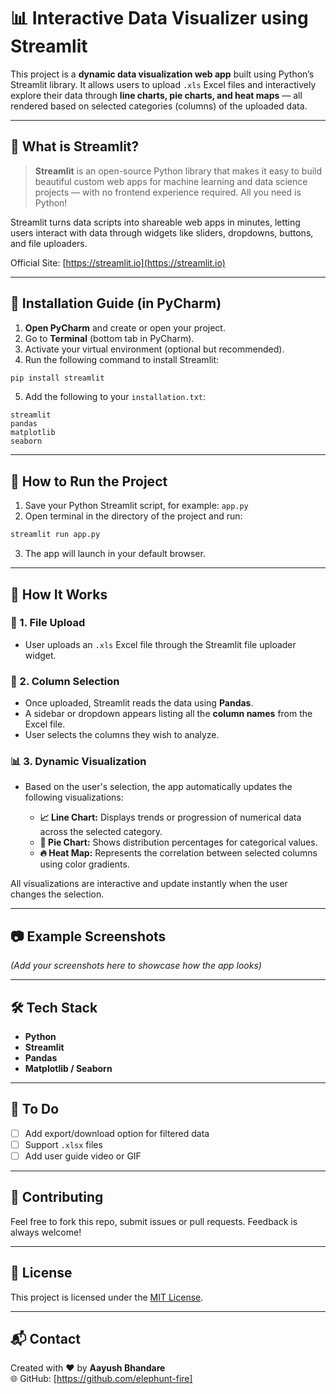 # 📊 Interactive Data Visualizer using Streamlit

This project is a **dynamic data visualization web app** built using Python’s Streamlit library. It allows users to upload `.xls` Excel files and interactively explore their data through **line charts, pie charts, and heat maps** — all rendered based on selected categories (columns) of the uploaded data.

---

## 🧠 What is Streamlit?

> **Streamlit** is an open-source Python library that makes it easy to build beautiful custom web apps for machine learning and data science projects — with no frontend experience required. All you need is Python!

Streamlit turns data scripts into shareable web apps in minutes, letting users interact with data through widgets like sliders, dropdowns, buttons, and file uploaders.

Official Site: [https://streamlit.io](https://streamlit.io)

---

## 🚀 Installation Guide (in PyCharm)

1. **Open PyCharm** and create or open your project.
2. Go to **Terminal** (bottom tab in PyCharm).
3. Activate your virtual environment (optional but recommended).
4. Run the following command to install Streamlit:

```bash
pip install streamlit
```

5. Add the following to your `installation.txt`:

```
streamlit
pandas
matplotlib
seaborn
```

---

## 📁 How to Run the Project

1. Save your Python Streamlit script, for example: `app.py`
2. Open terminal in the directory of the project and run:

```bash
streamlit run app.py
```

3. The app will launch in your default browser.

---

## 🔧 How It Works

### 📝 1. File Upload
- User uploads an `.xls` Excel file through the Streamlit file uploader widget.

### 🧩 2. Column Selection
- Once uploaded, Streamlit reads the data using **Pandas**.
- A sidebar or dropdown appears listing all the **column names** from the Excel file.
- User selects the columns they wish to analyze.

### 📊 3. Dynamic Visualization
- Based on the user's selection, the app automatically updates the following visualizations:

  - **📈 Line Chart:** Displays trends or progression of numerical data across the selected category.
  - **🥧 Pie Chart:** Shows distribution percentages for categorical values.
  - **🔥 Heat Map:** Represents the correlation between selected columns using color gradients.

All visualizations are interactive and update instantly when the user changes the selection.

---

## 📷 Example Screenshots

*(Add your screenshots here to showcase how the app looks)*

---

## 🛠️ Tech Stack

- **Python**
- **Streamlit**
- **Pandas**
- **Matplotlib / Seaborn**
---

## 📌 To Do

- [ ] Add export/download option for filtered data
- [ ] Support `.xlsx` files
- [ ] Add user guide video or GIF

---

## 🙌 Contributing

Feel free to fork this repo, submit issues or pull requests. Feedback is always welcome!

---

## 📄 License

This project is licensed under the [MIT License](LICENSE).

---

## 📬 Contact

Created with ❤️ by **Aayush Bhandare**    
🌐 GitHub: [https://github.com/elephunt-fire]
